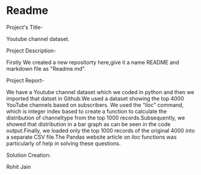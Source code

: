 # Readme
Project's Title-

Youtube channel dataset.


Project Description-

Firstly We created a new repositorty here,give it a name README and markdown file as "Readme.md".

Project Report-

We have a Youtube channel dataset which we coded in python and then we imported that datset in Github.We used a dataset showing the top 4000 YouTube channels based on subscribers. We used the “iloc” command, which is integer index based to create a function to calculate the distribution of channeltype from the top 1000 records.Subsequently, we showed that distribution in a bar graph as can be seen in the code output.Finally, we loaded only the top 1000 records of the original 4000 into a separate CSV file.The Pandas website article on iloc functions was particularly of help in solving these questions.


Solution Creation:

Rohit Jain

